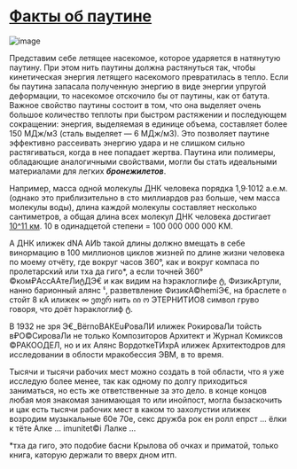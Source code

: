 # [Факты об паутине](https://elementy.ru/nauchno-populyarnaya_biblioteka/431210/Verevka_iz_pautiny)

![image](https://github.com/aibolem/svaerchok_nortkan/assets/102619282/2abbaab8-382f-4b35-8ef0-4caa6df1ef88)

Представим себе летящее насекомое, которое ударяется в натянутую паутину. При этом нить паутины должна растянуться так, чтобы кинетическая энергия летящего насекомого превратилась в тепло. Если бы паутина запасала полученную энергию в виде энергии упругой деформации, то насекомое отскочило бы от паутины, как от батута. Важное свойство паутины состоит в том, что она выделяет очень большое количество теплоты при быстром растяжении и последующем сокращении: энергия, выделяемая в единице объема, составляет более 150 МДж/м3 (сталь выделяет — 6 МДж/м3). Это позволяет паутине эффективно рассеивать энергию удара и не слишком сильно растягиваться, когда в нее попадает жертва. Паутина или полимеры, обладающие аналогичными свойствами, могли бы стать идеальными материалами для легких _**бронежилетов**_.

Например, масса одной молекулы ДНК человека порядка 1,9·1012 а.е.м. (однако это приблизительно в сто миллиардов раз больше, чем масса молекулы воды), длина каждой молекулы составляет несколько сантиметров, а общая длина всех молекул ДНК человека достигает [10^11 км](https://en.wikipedia.org/wiki/KOLN). 
10 в одинадцетой степени = 100 000 000 000 KM. 



А ДНК илижек dNA AИb такой длины должно вмещать в себе винормацию в 100 миллионов циклов жизней по длине жизни человека по моему отчёту, где вокруг часов 360°, как и вокруг компаса по пролетарский или тха да гиго*, а если точней 360° ©ком₽АссААтеЛиტДЭ€ и как видим на hэраклоглифе ტ, ФизикАртули, нанно барионный алянс ჼ, разветвление ФизикА©hemiЭ€, на браслете ი стойт 8 кА илижек ∞ ეთერ нить იი ო ЭТЕРНИТИО8 символ груво говоря, что доёт hэраклоглиф ტ.

В 1932 не зря Э€_ВёrnоВАКЕu₽оваЛИ илижек РокироваЛи тойсть в₽O©СироваЛи не только Композиторов Архитект и Журнал Комиксов ©РАКООДЕЛ, но и их Алянс ВордоткеТИхрА илижек Архитектодров для исследовании в облости мракобессия ЭВМ, в то время. 

Тысячи и тысячи рабочих мест можно создать в той области, что я уже исследую более менее, так как одному по долгу приходиться заниматься, но есть же ответственные за это дело. в конце концов любая моя знакомая занимающая то или инойпост, могла бызаскочить и цак есть тысячи рабочих мест в каком то захолустии илижек возродим музыкальные 60е 70е, секс дружба рок ен ролл епрст ... ёлки к тёте Алке ... imunitet©i Лалке ...



*тха да гиго, это подобие басни Крылова об очках и приматой, только книга, каторую держали то вверх дном итп.





